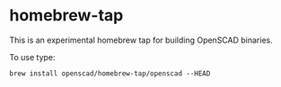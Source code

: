 homebrew-tap
============

This is an experimental homebrew tap for building OpenSCAD binaries.

To use type:

```
brew install openscad/homebrew-tap/openscad --HEAD
```
